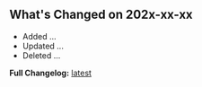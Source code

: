 <!--
Thank you for your pull request.
Check following steps to help us land your changes:
- Fill current date
- Create list with pull request changes / or describe purpose of pull request
- Change [ ] to [x] for completed items.
-->

## What's Changed on 202x-xx-xx

- Added ...
- Updated ...
- Deleted ...

<!-- **Full Changelog:** (vX.X.X...vX.X.X)[CHANGES] -->

**Full Changelog:** [latest][CHANGELOG]

[CHANGES]: https://github.com/astrohelm/eslint-config-astrohelm/compare/vX.X.X...vX.X.X
[CHANGELOG]: https://github.com/astrohelm/eslint-config-astrohelm/blob/main/CHANGELOG.md
